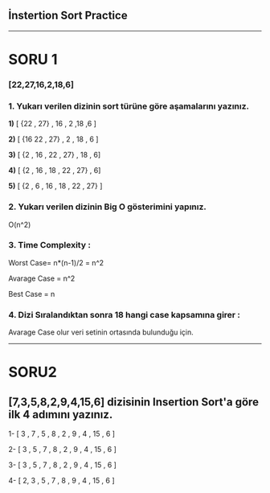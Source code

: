 ## İnstertion Sort Practice
--------

# SORU 1
### **[22,27,16,2,18,6]**

### 1. Yukarı verilen dizinin sort türüne göre aşamalarını yazınız.




**1)** [ {22 , 27} , 16 , 2 ,18 ,6 ] 

**2)** [ {16  22 , 27} , 2 , 18 , 6 ] 

**3)** [ {2 , 16 , 22 , 27} , 18 , 6] 

**4)** [ {2 , 16 , 18 , 22 , 27} , 6] 

**5)** [ {2 , 6 , 16 , 18 , 22 , 27} ] 


### 2. Yukarı verilen dizinin Big O gösterimini yapınız.

O(n^2)

### 3. Time Complexity :

Worst Case= n*(n-1)/2 = n^2

Avarage Case = n^2

Best Case = n


### 4. Dizi Sıralandıktan sonra 18 hangi case kapsamına girer :


Avarage Case olur veri setinin ortasında bulunduğu için.

---
# SORU2

## [7,3,5,8,2,9,4,15,6] dizisinin Insertion Sort'a göre ilk 4 adımını yazınız.

1- [ 3 , 7 , 5 , 8 , 2 , 9 , 4 , 15 , 6 ]

2- [ 3 , 5 , 7 , 8 , 2 , 9 , 4 , 15 , 6 ]

3- [ 3 , 5 , 7 , 8 , 2 , 9 , 4 , 15 , 6 ]

4- [ 2,  3 , 5 , 7 , 8 , 9 , 4 , 15 , 6 ]

